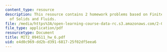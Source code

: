 ```yaml
---
content_type: resource
description: This resource contains 2 homework problems based on Finite Element Analysis
  of Solids and Fluids.
file: /media/https%3A/open-learning-course-data-rc.s3.amazonaws.com/2-094-finite-element-analysis-of-solids-and-fluids-ii-spring-2011/e4d0c969dd2bd391681725f02df5eea6_MIT2_094S11_hw_6.pdf
file_type: application/pdf
resourcetype: Document
title: MIT2_094S11_hw_6.pdf
uid: e4d0c969-dd2b-d391-6817-25f02df5eea6
---
```

